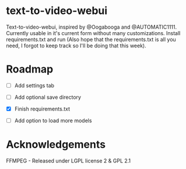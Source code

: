 # text-to-video-webui
Text-to-video-webui, inspired by @Oogabooga and @AUTOMATIC1111. Currently usable in it's current form without many customizations. Install requirements.txt and run (Also hope that the requirements.txt is all you need, I forgot to keep track so I'll be doing that this week).

# Roadmap
- [ ]  Add settings tab
- [ ]  Add optional save directory
- [X]  Finish requirements.txt
- [ ]  Add option to load more models


# Acknowledgements
FFMPEG - Released under LGPL license 2 & GPL 2.1
